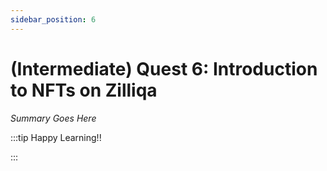 ```yaml
---
sidebar_position: 6
---
```


# (Intermediate) Quest 6: Introduction to NFTs on Zilliqa

_Summary Goes Here_

:::tip Happy Learning!!

<QuestButton text="Go To Quest" link="https://app.stackup.dev/quest_page/intermediate-quest-6-introduction-to-nfts-on-zilliqa"/>

:::
